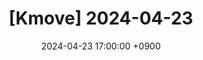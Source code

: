 ---
title: "[Kmove] 2024-04-23"
date: 2024-04-23 17:00:00 +0900

categories: [ kmove, study ]
tags: [Excel]
---